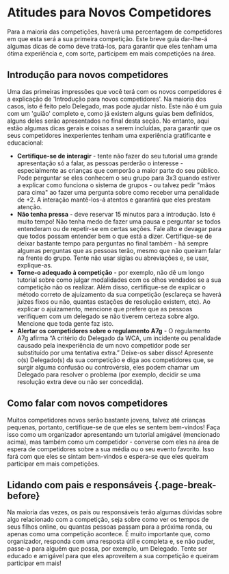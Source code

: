 # Atitudes para Novos Competidores

Para a maioria das competições, haverá uma percentagem de competidores em que esta será a sua primeira competição. Este breve guia dar-lhe-á algumas dicas de como deve tratá-los, para garantir que eles tenham uma ótima experiência e, com sorte, participem em mais competições na área.

## Introdução para novos competidores

Uma das primeiras impressões que você terá com os novos competidores é a explicação de 'Introdução para novos competidores'. Na maioria dos casos, isto é feito pelo Delegado, mas pode ajudar nisto. Este não é um guia com um 'guião' completo e, como já existem alguns guias bem definidos, alguns deles serão apresentados no final desta seção. No entanto, aqui estão algumas dicas gerais e coisas a serem incluídas, para garantir que os seus competidores inexperientes tenham uma experiência gratificante e educacional:

- **Certifique-se de interagir** - tente não fazer do seu tutorial uma grande apresentação só a falar, as pessoas perderão o interesse - especialmente as crianças que comporão a maior parte do seu público. Pode perguntar se eles conhecem o seu grupo para 3x3 quando estiver a explicar como funciona o sistema de grupos - ou talvez pedir "mãos para cima" ao fazer uma pergunta sobre como receber uma penalidade de +2. A interação mantê-los-á atentos e garantirá que eles prestam atenção.
- **Não tenha pressa** - deve reservar 15 minutos para a introdução. Isto é muito tempo! Não tenha medo de fazer uma pausa e perguntar se todos entenderam ou de repetir-se em certas seções. Fale alto e devagar para que todos possam entender bem o que está a dizer. Certifique-se de deixar bastante tempo para perguntas no final também - há sempre algumas perguntas que as pessoas terão, mesmo que não queiram falar na frente do grupo. Tente não usar siglas ou abreviações e, se usar, explique-as.
- **Torne-o adequado à competição** - por exemplo, não dê um longo tutorial sobre como julgar modalidades com os olhos vendados se a sua competição não os realizar. Além disso, certifique-se de explicar o método correto de ajuizamento da sua competição (esclareça se haverá juízes fixos ou não, quantas estações de resolução existem, etc). Ao explicar o ajuizamento, mencione que prefere que as pessoas verifiquem com um delegado se não tiverem certeza sobre algo. Mencione que toda gente faz isto.
- **Alertar os competidores sobre o regulamento A7g** - O regulamento A7g afirma “A critério do Delegado da WCA, um incidente ou penalidade causado pela inexperiência de um novo competidor pode ser substituído por uma tentativa extra.” Deixe-os saber disso! Apresente o(s) Delegado(s) da sua competição e diga aos competidores que, se surgir alguma confusão ou controvérsia, eles podem chamar um Delegado para resolver o problema (por exemplo, decidir se uma resolução extra deve ou não ser concedida).

## Como falar com novos competidores

Muitos competidores novos serão bastante jovens, talvez até crianças pequenas, portanto, certifique-se de que eles se sentem bem-vindos! Faça isso como um organizador apresentando um tutorial amigável (mencionado acima), mas também como um competidor - converse com eles na área de espera de competidores sobre a sua média ou o seu evento favorito. Isso fará com que eles se sintam bem-vindos e espera-se que eles queiram participar em mais competições.

## Lidando com pais e responsáveis {.page-break-before}

Na maioria das vezes, os pais ou responsáveis ​​terão algumas dúvidas sobre algo relacionado com a competição, seja sobre como ver os tempos de seus filhos online, ou quantas pessoas passam para a próxima ronda, ou apenas como uma competição acontece. É muito importante que, como organizador, responda com uma resposta útil e completa e, se não puder, passe-a para alguém que possa, por exemplo, um Delegado. Tente ser educado e amigável para que eles aproveitem a sua competição e queiram participar em mais!
